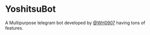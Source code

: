 # YoshitsuBot
A Multipurpose telegram bot developed by [@WH0907](https://telegram.dog/WH0907) having tons of features. 
